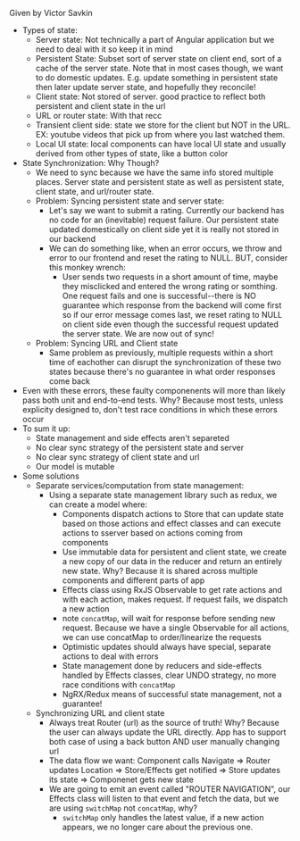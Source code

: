 Given by Victor Savkin
- Types of state:
    - Server state: Not technically a part of Angular application but we need to deal with it so keep it in mind
    - Persistent State: Subset sort of server state on client end, sort of a cache of the server state. Note that in most cases though, we want to do domestic updates. E.g. update something in persistent state then later update server state, and hopefully they reconcile!
    - Client state: Not stored of server. good practice to reflect both persistent and client state in the url
    - URL or router state: With that recc
    - Transient client side: state we store for the client but NOT in the URL. EX: youtube videos that pick up from where you last watched them.
    - Local UI state: local components can have local UI state and usually derived from other types of state, like a button color
- State Synchronization: Why Though?
    - We need to sync because we have the same info stored multiple places. Server state and persistent state as well as persistent state, client state, and url/router state. 
    - Problem: Syncing persistent state and server state:
        - Let's say we want to submit a rating. Currently our backend has no code for an (inevitable) request failure. Our persistent state updated domestically on client side yet it is really not stored in our backend
        - We can do something like, when an error occurs, we throw and error to our frontend and reset the rating to NULL. BUT, consider this monkey wrench:
            - User sends two requests in a short amount of time, maybe they misclicked and entered the wrong rating or somthing. One request fails and one is successful--there is NO guarantee which response from the backend will come first so if our error message comes last, we reset rating to NULL on client side even though the successful request updated the server state. We are now out of sync!
    - Problem: Syncing URL and Client state
        - Same problem as previously, multiple requests within a short time of eachother can disrupt the synchronization of these two states because there's no guarantee in what order responses come back
- Even with these errors, these faulty componenents will more than likely pass both unit and end-to-end tests. Why? Because most tests, unless explicity designed to, don't test race conditions in which these errors occur
- To sum it up: 
    - State management and side effects aren't separeted
    - No clear sync strategy of the persistent state and server
    - No clear sync strategy of client state and url
    - Our model is mutable
- Some solutions
    - Separate services/computation from state management:
        - Using a separate state management library such as redux, we can create a model where:
            - Components dispatch actions to Store that can update state based on those actions and effect classes and can execute actions to sserver based on actions coming from components
            - Use immutable data for persistent and client state, we create a new copy of our data in the reducer and return an entirely new state. Why? Because it is shared across multiple components and different parts of app
            - Effects class using RxJS Observable to get rate actions and with each action, makes request. If request fails, we dispatch a new action
            - note `concatMap`, will wait for response before sending new request. Because we have a single Observable for all actions, we can use concatMap to order/linearize the requests
            - Optimistic updates should always have special, separate actions to deal with errors
            - State management done by reducers and side-effects handled by Effects classes, clear UNDO strategy, no more race conditions with `concatMap`
            - NgRX/Redux means of successful state management, not a guarantee!
    - Synchronizing URL and client state
        - Always treat Router (url) as the source of truth! Why? Because the user can always update the URL directly. App has to support both case of using a back button AND user manually changing url
        - The data flow we want: Component calls Navigate => Router updates Location => Store/Effects get notified => Store updates its state => Componenet gets new state
        - We are going to emit an event called "ROUTER NAVIGATION", our Effects class will listen to that event and fetch the data, but we are using `switchMap` not `concatMap`, why?
            - `switchMap` only handles the latest value, if a new action appears, we no longer care about the previous one.
